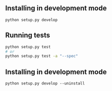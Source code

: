 ## Installing in development mode

~~~
python setup.py develop
~~~

## Running tests

~~~sh
python setup.py test
# or
python setup.py test -a "--spec"
~~~

## Installing in development mode

~~~
python setup.py develop --uninstall
~~~
